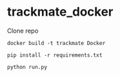 # trackmate_docker
Clone repo

`docker build -t trackmate Docker`

`pip install -r requirements.txt`

`python run.py`